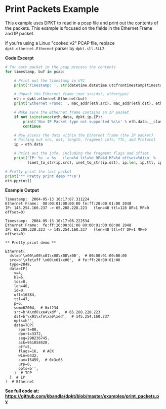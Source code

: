 # Print Packets Example

This example uses DPKT to read in a pcap file and print out the contents
of the packets. This example is focused on the fields in the Ethernet
Frame and IP packet.

If you're using a Linux "cooked v2" PCAP file, replace `dpkt.ethernet.Ethernet` parser by `dpkt.sll.SLL2`.

**Code Excerpt**

``` python
# For each packet in the pcap process the contents
for timestamp, buf in pcap:

    # Print out the timestamp in UTC
    print('Timestamp: ', str(datetime.datetime.utcfromtimestamp(timestamp)))

    # Unpack the Ethernet frame (mac src/dst, ethertype)
    eth = dpkt.ethernet.Ethernet(buf)
    print('Ethernet Frame: ', mac_addr(eth.src), mac_addr(eth.dst), eth.type)

    # Make sure the Ethernet frame contains an IP packet
    if not isinstance(eth.data, dpkt.ip.IP):
        print('Non IP Packet type not supported %s\n' % eth.data.__class__.__name__)
        continue

    # Now access the data within the Ethernet frame (the IP packet)
    # Pulling out src, dst, length, fragment info, TTL, and Protocol
    ip = eth.data

    # Print out the info, including the fragment flags and offset
    print('IP: %s -> %s   (len=%d ttl=%d DF=%d MF=%d offset=%d)\n' %
          (inet_to_str(ip.src), inet_to_str(ip.dst), ip.len, ip.ttl, ip.df, ip.mf, ip.offset))

# Pretty print the last packet
print('** Pretty print demo **\n')
eth.pprint()
```

**Example Output**

```
Timestamp:  2004-05-13 10:17:07.311224
Ethernet Frame:  00:00:01:00:00:00 fe:ff:20:00:01:00 2048
IP: 145.254.160.237 -> 65.208.228.223   (len=48 ttl=128 DF=1 MF=0 offset=0)

Timestamp:  2004-05-13 10:17:08.222534
Ethernet Frame:  fe:ff:20:00:01:00 00:00:01:00:00:00 2048
IP: 65.208.228.223 -> 145.254.160.237   (len=48 ttl=47 DF=1 MF=0 offset=0)

** Pretty print demo **

Ethernet(
  dst=b'\x00\x00\x01\x00\x00\x00',  # 00:00:01:00:00:00
  src=b'\xfe\xff \x00\x01\x00',  # fe:ff:20:00:01:00
  type=2048,
  data=IP(
    v=4,
    hl=5,
    tos=0,
    len=40,
    id=0,
    off=16384,
    ttl=47,
    p=6,
    sum=62004,  # 0xf234
    src=b'A\xd0\xe4\xdf',  # 65.208.228.223
    dst=b'\x91\xfe\xa0\xed',  # 145.254.160.237
    opts=b'',
    data=TCP(
      sport=80,
      dport=3372,
      seq=290236745,
      ack=951058420,
      off=5,
      flags=16,  # ACK
      win=6432,
      sum=15459,  # 0x3c63
      urp=0,
      opts=b'',
    )  # TCP
  )  # IP
)  # Ethernet
```

**See full code at: <https://github.com/kbandla/dpkt/blob/master/examples/print_packets.py>**

